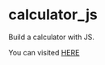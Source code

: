 # calculator_js
Build a calculator with JS.


You can visited <a href="https://lmorillo96.github.io/calculator_js/" target="_blank">HERE</a>
